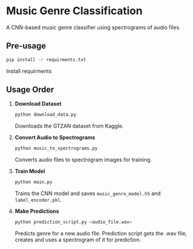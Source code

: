 # Music Genre Classification

A CNN-based music genre classifier using spectrograms of audio files.

## Pre-usage
   ```bash
   pip install -r requirments.txt
   ```
   Install requirments

## Usage Order

1. **Download Dataset**
   ```bash
   python download_data.py
   ```
   Downloads the GTZAN dataset from Kaggle.

2. **Convert Audio to Spectrograms**
   ```bash
   python music_to_spectrograms.py
   ```
   Converts audio files to spectrogram images for training.

3. **Train Model**
   ```bash
   python main.py
   ```
   Trains the CNN model and saves `music_genre_model.h5` and `label_encoder.pkl`.

4. **Make Predictions**
   ```bash
   python prediction_script.py <audio_file.wav>
   ```
   Predicts genre for a new audio file. 
   Prediction script gets the .wav file, creates and uses a spectrogram of it for prediction.